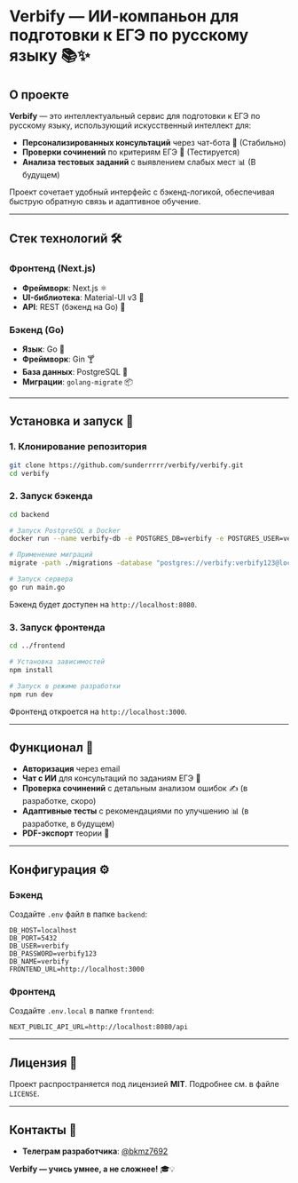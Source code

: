 # **Verbify — ИИ-компаньон для подготовки к ЕГЭ по русскому языку** 📚✨

## **О проекте**
**Verbify** — это интеллектуальный сервис для подготовки к ЕГЭ по русскому языку, использующий искусственный интеллект для:
- **Персонализированных консультаций** через чат-бота 💬 (Стабильно)
- **Проверки сочинений** по критериям ЕГЭ 📝 (Тестируется)
- **Анализа тестовых заданий** с выявлением слабых мест 📊 (В будущем)


Проект сочетает удобный интерфейс с бэкенд-логикой, обеспечивая быструю обратную связь и адаптивное обучение.

---

## **Стек технологий** 🛠️
### **Фронтенд (Next.js)**
- **Фреймворк**: Next.js ⚛️
- **UI-библиотека**: Material-UI v3 🎨
- **API**: REST (бэкенд на Go) 🔌

### **Бэкенд (Go)**
- **Язык**: Go 🐹
- **Фреймворк**: Gin 🍸
- **База данных**: PostgreSQL 🐘
- **Миграции**: `golang-migrate` 📦

---

## **Установка и запуск** 🚀

### **1. Клонирование репозитория**
```bash
git clone https://github.com/sunderrrrr/verbify/verbify.git
cd verbify
```

### **2. Запуск бэкенда**
```bash
cd backend

# Запуск PostgreSQL в Docker
docker run --name verbify-db -e POSTGRES_DB=verbify -e POSTGRES_USER=verbify -e POSTGRES_PASSWORD=verbify123 -p 5432:5432 -d postgres

# Применение миграций
migrate -path ./migrations -database "postgres://verbify:verbify123@localhost:5432/verbify?sslmode=disable" up

# Запуск сервера
go run main.go
```
Бэкенд будет доступен на `http://localhost:8080`.

### **3. Запуск фронтенда**
```bash
cd ../frontend

# Установка зависимостей
npm install

# Запуск в режиме разработки
npm run dev
```
Фронтенд откроется на `http://localhost:3000`.

---

## **Функционал** 📌
- **Авторизация** через email
- **Чат с ИИ** для консультаций по заданиям ЕГЭ 💬
- **Проверка сочинений** с детальным анализом ошибок ✍️ (в разработке, скоро)
- **Адаптивные тесты** с рекомендациями по улучшению 📊 (в разработке, в будущем)
- **PDF-экспорт** теории 📄

---

## **Конфигурация** ⚙️
### **Бэкенд**
Создайте `.env` файл в папке `backend`:
```env
DB_HOST=localhost
DB_PORT=5432
DB_USER=verbify
DB_PASSWORD=verbify123
DB_NAME=verbify
FRONTEND_URL=http://localhost:3000
```

### **Фронтенд**
Создайте `.env.local` в папке `frontend`:
```env
NEXT_PUBLIC_API_URL=http://localhost:8080/api
```

---

## **Лицензия** 📜
Проект распространяется под лицензией **MIT**. Подробнее см. в файле `LICENSE`.

---

## **Контакты** 📩
- **Телеграм разработчика**: [@bkmz7692](https://t.me/bkmz7692)

**Verbify — учись умнее, а не сложнее!** 🎓💡

